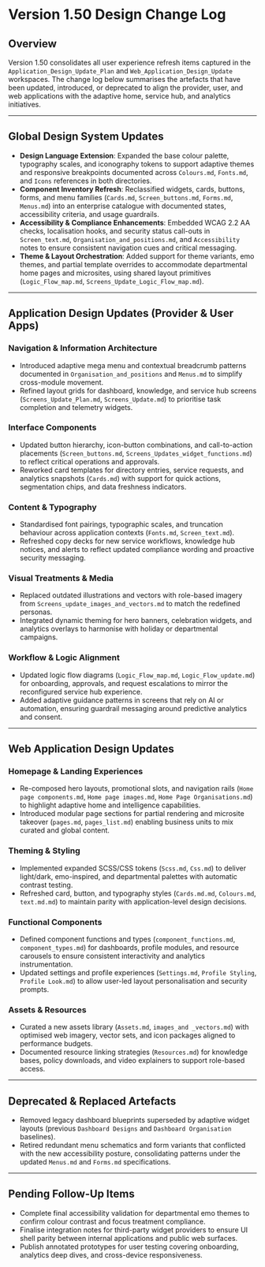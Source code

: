 # Version 1.50 Design Change Log

## Overview
Version 1.50 consolidates all user experience refresh items captured in the `Application_Design_Update_Plan` and `Web_Application_Design_Update` workspaces. The change log below summarises the artefacts that have been updated, introduced, or deprecated to align the provider, user, and web applications with the adaptive home, service hub, and analytics initiatives.

---

## Global Design System Updates
- **Design Language Extension**: Expanded the base colour palette, typography scales, and iconography tokens to support adaptive themes and responsive breakpoints documented across `Colours.md`, `Fonts.md`, and `Icons` references in both directories.
- **Component Inventory Refresh**: Reclassified widgets, cards, buttons, forms, and menu families (`Cards.md`, `Screen_buttons.md`, `Forms.md`, `Menus.md`) into an enterprise catalogue with documented states, accessibility criteria, and usage guardrails.
- **Accessibility & Compliance Enhancements**: Embedded WCAG 2.2 AA checks, localisation hooks, and security status call-outs in `Screen_text.md`, `Organisation_and_positions.md`, and `Accessibility` notes to ensure consistent navigation cues and critical messaging.
- **Theme & Layout Orchestration**: Added support for theme variants, emo themes, and partial template overrides to accommodate departmental home pages and microsites, using shared layout primitives (`Logic_Flow_map.md`, `Screens_Update_Logic_Flow_map.md`).

---

## Application Design Updates (Provider & User Apps)
### Navigation & Information Architecture
- Introduced adaptive mega menu and contextual breadcrumb patterns documented in `Organisation_and_positions` and `Menus.md` to simplify cross-module movement.
- Refined layout grids for dashboard, knowledge, and service hub screens (`Screens_Update_Plan.md`, `Screens_Update.md`) to prioritise task completion and telemetry widgets.

### Interface Components
- Updated button hierarchy, icon-button combinations, and call-to-action placements (`Screen_buttons.md`, `Screens_Updates_widget_functions.md`) to reflect critical operations and approvals.
- Reworked card templates for directory entries, service requests, and analytics snapshots (`Cards.md`) with support for quick actions, segmentation chips, and data freshness indicators.

### Content & Typography
- Standardised font pairings, typographic scales, and truncation behaviour across application contexts (`Fonts.md`, `Screen_text.md`).
- Refreshed copy decks for new service workflows, knowledge hub notices, and alerts to reflect updated compliance wording and proactive security messaging.

### Visual Treatments & Media
- Replaced outdated illustrations and vectors with role-based imagery from `Screens_update_images_and_vectors.md` to match the redefined personas.
- Integrated dynamic theming for hero banners, celebration widgets, and analytics overlays to harmonise with holiday or departmental campaigns.

### Workflow & Logic Alignment
- Updated logic flow diagrams (`Logic_Flow_map.md`, `Logic_Flow_update.md`) for onboarding, approvals, and request escalations to mirror the reconfigured service hub experience.
- Added adaptive guidance patterns in screens that rely on AI or automation, ensuring guardrail messaging around predictive analytics and consent.

---

## Web Application Design Updates
### Homepage & Landing Experiences
- Re-composed hero layouts, promotional slots, and navigation rails (`Home page components.md`, `Home page images.md`, `Home Page Organisations.md`) to highlight adaptive home and intelligence capabilities.
- Introduced modular page sections for partial rendering and microsite takeover (`pages.md`, `pages_list.md`) enabling business units to mix curated and global content.

### Theming & Styling
- Implemented expanded SCSS/CSS tokens (`Scss.md`, `Css.md`) to deliver light/dark, emo-inspired, and departmental palettes with automatic contrast testing.
- Refreshed card, button, and typography styles (`Cards.md.md`, `Colours.md`, `text.md.md`) to maintain parity with application-level design decisions.

### Functional Components
- Defined component functions and types (`component_functions.md`, `component_types.md`) for dashboards, profile modules, and resource carousels to ensure consistent interactivity and analytics instrumentation.
- Updated settings and profile experiences (`Settings.md`, `Profile Styling`, `Profile Look.md`) to allow user-led layout personalisation and security prompts.

### Assets & Resources
- Curated a new assets library (`Assets.md`, `images_and _vectors.md`) with optimised web imagery, vector sets, and icon packages aligned to performance budgets.
- Documented resource linking strategies (`Resources.md`) for knowledge bases, policy downloads, and video explainers to support role-based access.

---

## Deprecated & Replaced Artefacts
- Removed legacy dashboard blueprints superseded by adaptive widget layouts (previous `Dashboard Designs` and `Dashboard Organisation` baselines).
- Retired redundant menu schematics and form variants that conflicted with the new accessibility posture, consolidating patterns under the updated `Menus.md` and `Forms.md` specifications.

---

## Pending Follow-Up Items
- Complete final accessibility validation for departmental emo themes to confirm colour contrast and focus treatment compliance.
- Finalise integration notes for third-party widget providers to ensure UI shell parity between internal applications and public web surfaces.
- Publish annotated prototypes for user testing covering onboarding, analytics deep dives, and cross-device responsiveness.
